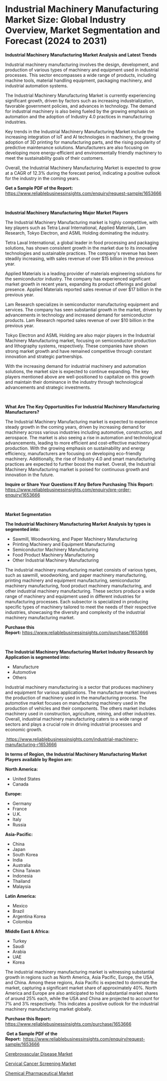 <p><h1>Industrial Machinery Manufacturing Market Size: Global Industry Overview, Market Segmentation and Forecast (2024 to 2031)</h1></p><p><strong>Industrial Machinery Manufacturing Market Analysis and Latest Trends</strong></p>
<p><p>Industrial machinery manufacturing involves the design, development, and production of various types of machinery and equipment used in industrial processes. This sector encompasses a wide range of products, including machine tools, material handling equipment, packaging machinery, and industrial automation systems.</p><p>The Industrial Machinery Manufacturing Market is currently experiencing significant growth, driven by factors such as increasing industrialization, favorable government policies, and advances in technology. The demand for industrial machinery is also being fueled by the growing emphasis on automation and the adoption of Industry 4.0 practices in manufacturing industries.</p><p>Key trends in the Industrial Machinery Manufacturing Market include the increasing integration of IoT and AI technologies in machinery, the growing adoption of 3D printing for manufacturing parts, and the rising popularity of predictive maintenance solutions. Manufacturers are also focusing on developing more energy-efficient and environmentally friendly machinery to meet the sustainability goals of their customers.</p><p>Overall, the Industrial Machinery Manufacturing Market is expected to grow at a CAGR of 12.3% during the forecast period, indicating a positive outlook for the industry in the coming years.</p></p>
<p><strong>Get a Sample PDF of the Report:&nbsp;</strong> <a href="https://www.reliablebusinessinsights.com/enquiry/request-sample/1653666">https://www.reliablebusinessinsights.com/enquiry/request-sample/1653666</a></p>
<p>&nbsp;</p>
<p><strong>Industrial Machinery Manufacturing Major Market Players</strong></p>
<p><p>The Industrial Machinery Manufacturing market is highly competitive, with key players such as Tetra Laval International, Applied Materials, Lam Research, Tokyo Electron, and ASML Holding dominating the industry. </p><p>Tetra Laval International, a global leader in food processing and packaging solutions, has shown consistent growth in the market due to its innovative technologies and sustainable practices. The company's revenue has been steadily increasing, with sales revenue of over $15 billion in the previous year.</p><p>Applied Materials is a leading provider of materials engineering solutions for the semiconductor industry. The company has experienced significant market growth in recent years, expanding its product offerings and global presence. Applied Materials reported sales revenue of over $17 billion in the previous year.</p><p>Lam Research specializes in semiconductor manufacturing equipment and services. The company has seen substantial growth in the market, driven by advancements in technology and increased demand for semiconductor products. Lam Research reported sales revenue of over $10 billion in the previous year.</p><p>Tokyo Electron and ASML Holding are also major players in the Industrial Machinery Manufacturing market, focusing on semiconductor production and lithography systems, respectively. These companies have shown strong market growth and have remained competitive through constant innovation and strategic partnerships.</p><p>With the increasing demand for industrial machinery and automation solutions, the market size is expected to continue expanding. The key players mentioned above are well-positioned to capitalize on this growth and maintain their dominance in the industry through technological advancements and strategic investments.</p></p>
<p>&nbsp;</p>
<p><strong>What Are The Key Opportunities For Industrial Machinery Manufacturing Manufacturers?</strong></p>
<p><p>The Industrial Machinery Manufacturing market is expected to experience steady growth in the coming years, driven by increasing demand for machinery across various industries including automotive, construction, and aerospace. The market is also seeing a rise in automation and technological advancements, leading to more efficient and cost-effective machinery production. With the growing emphasis on sustainability and energy efficiency, manufacturers are focusing on developing eco-friendly machinery. Additionally, the rise of Industry 4.0 and smart manufacturing practices are expected to further boost the market. Overall, the Industrial Machinery Manufacturing market is poised for continuous growth and innovation in the future.</p></p>
<p><strong>Inquire or Share Your Questions If Any Before Purchasing This Report:</strong> <a href="https://www.reliablebusinessinsights.com/enquiry/pre-order-enquiry/1653666">https://www.reliablebusinessinsights.com/enquiry/pre-order-enquiry/1653666</a></p>
<p>&nbsp;</p>
<p><strong>Market Segmentation</strong></p>
<p><strong>The Industrial Machinery Manufacturing Market Analysis by types is segmented into:</strong></p>
<p><ul><li>Sawmill, Woodworking, and Paper Machinery Manufacturing</li><li>Printing Machinery and Equipment Manufacturing</li><li>Semiconductor Machinery Manufacturing</li><li>Food Product Machinery Manufacturing</li><li>Other Industrial Machinery Manufacturing</li></ul></p>
<p><p>The industrial machinery manufacturing market consists of various types, such as sawmill, woodworking, and paper machinery manufacturing, printing machinery and equipment manufacturing, semiconductor machinery manufacturing, food product machinery manufacturing, and other industrial machinery manufacturing. These sectors produce a wide range of machinery and equipment used in different industries for manufacturing processes. Each subsector is specialized in producing specific types of machinery tailored to meet the needs of their respective industries, showcasing the diversity and complexity of the industrial machinery manufacturing market.</p></p>
<p><strong>Purchase this Report:&nbsp;</strong><a href="https://www.reliablebusinessinsights.com/purchase/1653666">https://www.reliablebusinessinsights.com/purchase/1653666</a></p>
<p>&nbsp;</p>
<p><strong>The Industrial Machinery Manufacturing Market Industry Research by Application is segmented into:</strong></p>
<p><ul><li>Manufacture</li><li>Automotive</li><li>Others</li></ul></p>
<p><p>Industrial machinery manufacturing is a sector that produces machinery and equipment for various applications. The manufacture market involves the production of machinery used in the manufacturing process. The automotive market focuses on manufacturing machinery used in the production of vehicles and their components. The others market includes machinery used in construction, agriculture, mining, and other industries. Overall, industrial machinery manufacturing caters to a wide range of sectors and plays a crucial role in driving industrial processes and economic growth.</p></p>
<p><a href="https://www.reliablebusinessinsights.com/industrial-machinery-manufacturing-r1653666">&nbsp;https://www.reliablebusinessinsights.com/industrial-machinery-manufacturing-r1653666</a></p>
<p><strong>In terms of Region, the Industrial Machinery Manufacturing Market Players available by Region are:</strong></p>
<p>
    <p> <strong> North America: </strong>
        <ul>
            <li>United States</li>
            <li>Canada</li>
        </ul>
        </p> 
    <p> <strong> Europe: </strong>
        <ul>
            <li>Germany</li>
            <li>France</li>
            <li>U.K.</li>
            <li>Italy</li>
            <li>Russia</li>
        </ul>
        </p> 
    <p> <strong> Asia-Pacific: </strong>
        <ul>
            <li>China</li>
            <li>Japan</li>
            <li>South Korea</li>
            <li>India</li>
            <li>Australia</li>
            <li>China Taiwan</li>
            <li>Indonesia</li>
            <li>Thailand</li>
            <li>Malaysia</li>
        </ul>
        </p> 
    <p> <strong> Latin America: </strong>
        <ul>
            <li>Mexico</li>
            <li>Brazil</li>
            <li>Argentina Korea</li>
            <li>Colombia</li>
        </ul>
        </p> 
    <p> <strong> Middle East & Africa: </strong>
        <ul>
            <li>Turkey</li>
            <li>Saudi</li>
            <li>Arabia</li>
            <li>UAE</li>
            <li>Korea</li>
        </ul>
    </p>
    </p>
<p><p>The industrial machinery manufacturing market is witnessing substantial growth in regions such as North America, Asia Pacific, Europe, the USA, and China. Among these regions, Asia Pacific is expected to dominate the market, capturing a significant market share of approximately 40%. North America and Europe are also anticipated to hold substantial market shares of around 25% each, while the USA and China are projected to account for 7% and 3% respectively. This indicates a positive outlook for the industrial machinery manufacturing market globally.</p></p>
<p><strong>Purchase this Report: </strong><a href="https://www.reliablebusinessinsights.com/purchase/1653666">https://www.reliablebusinessinsights.com/purchase/1653666</a></p>
<p>&nbsp;<strong>Get a Sample PDF of the Report:&nbsp;&nbsp;</strong><a href="https://www.reliablebusinessinsights.com/enquiry/request-sample/1653666">https://www.reliablebusinessinsights.com/enquiry/request-sample/1653666</a></p>
<p><strong></strong></p>
<p><p><a href="https://github.com/kmatchooka/Market-Research-Report-List-1/blob/main/cerebrovascular-disease-market.md">Cerebrovascular Disease Market</a></p><p><a href="https://github.com/zmnbyevx75/Market-Research-Report-List-1/blob/main/cervical-cancer-screening-market.md">Cervical Cancer Screening Market</a></p><p><a href="https://github.com/mooaaztarek/Market-Research-Report-List-1/blob/main/chemical-pharmaceutical-market.md">Chemical Pharmaceutical Market</a></p></p>